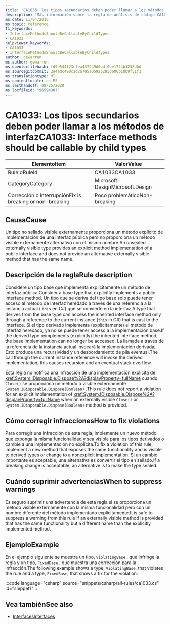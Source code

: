 ```yaml
---
title: 'CA1033: los tipos secundarios deben poder llamar a los métodos de interfaz (análisis de código)'
description: 'Más información sobre la regla de análisis de código CA1033: los tipos secundarios deben poder llamar a los métodos de interfaz'
ms.date: 11/04/2016
ms.topic: reference
f1_keywords:
- InterfaceMethodsShouldBeCallableByChildTypes
- CA1033
helpviewer_keywords:
- CA1033
- InterfaceMethodsShouldBeCallableByChildTypes
author: gewarren
ms.author: gewarren
ms.openlocfilehash: fd9e544f23c7ea437449d0bdf0be1744b1238dbd
ms.sourcegitcommit: 2e4adc490c1d2a705a0592b295d606b10b9f51f1
ms.translationtype: MT
ms.contentlocale: es-ES
ms.lasthandoff: 09/25/2020
ms.locfileid: "96594307"
---
```

# <a name="ca1033-interface-methods-should-be-callable-by-child-types"></a><span data-ttu-id="6b1af-103">CA1033: Los tipos secundarios deben poder llamar a los métodos de interfaz</span><span class="sxs-lookup"><span data-stu-id="6b1af-103">CA1033: Interface methods should be callable by child types</span></span>

| <span data-ttu-id="6b1af-104">Elemento</span><span class="sxs-lookup"><span data-stu-id="6b1af-104">Item</span></span>                                     | <span data-ttu-id="6b1af-105">Valor</span><span class="sxs-lookup"><span data-stu-id="6b1af-105">Value</span></span>            |
|------------------------------------------|------------------|
| <span data-ttu-id="6b1af-106">RuleId</span><span class="sxs-lookup"><span data-stu-id="6b1af-106">RuleId</span></span>                                   | <span data-ttu-id="6b1af-107">CA1033</span><span class="sxs-lookup"><span data-stu-id="6b1af-107">CA1033</span></span>           |
| <span data-ttu-id="6b1af-108">Category</span><span class="sxs-lookup"><span data-stu-id="6b1af-108">Category</span></span>                                 | <span data-ttu-id="6b1af-109">Microsoft. Design</span><span class="sxs-lookup"><span data-stu-id="6b1af-109">Microsoft.Design</span></span> |
| <span data-ttu-id="6b1af-110">Corrección o interrupción</span><span class="sxs-lookup"><span data-stu-id="6b1af-110">Fix is breaking or non-breaking</span></span> | <span data-ttu-id="6b1af-111">Poco problemático</span><span class="sxs-lookup"><span data-stu-id="6b1af-111">Non-breaking</span></span>     |

## <a name="cause"></a><span data-ttu-id="6b1af-112">Causa</span><span class="sxs-lookup"><span data-stu-id="6b1af-112">Cause</span></span>

<span data-ttu-id="6b1af-113">Un tipo no sellado visible externamente proporciona un método explícito de implementación de una interfaz pública pero no proporciona un método visible externamente alternativo con el mismo nombre.</span><span class="sxs-lookup"><span data-stu-id="6b1af-113">An unsealed externally visible type provides an explicit method implementation of a public interface and does not provide an alternative externally visible method that has the same name.</span></span>

## <a name="rule-description"></a><span data-ttu-id="6b1af-114">Descripción de la regla</span><span class="sxs-lookup"><span data-stu-id="6b1af-114">Rule description</span></span>

<span data-ttu-id="6b1af-115">Considere un tipo base que implementa explícitamente un método de interfaz pública.</span><span class="sxs-lookup"><span data-stu-id="6b1af-115">Consider a base type that explicitly implements a public interface method.</span></span> <span data-ttu-id="6b1af-116">Un tipo que se deriva del tipo base solo puede tener acceso al método de interfaz heredado a través de una referencia a la instancia actual ( `this` en C#) que se convierte en la interfaz.</span><span class="sxs-lookup"><span data-stu-id="6b1af-116">A type that derives from the base type can access the inherited interface method only through a reference to the current instance (`this` in C#) that is cast to the interface.</span></span> <span data-ttu-id="6b1af-117">Si el tipo derivado implementa (explícitamente) el método de interfaz heredado, ya no se puede tener acceso a la implementación base.</span><span class="sxs-lookup"><span data-stu-id="6b1af-117">If the derived type reimplements (explicitly) the inherited interface method, the base implementation can no longer be accessed.</span></span> <span data-ttu-id="6b1af-118">La llamada a través de la referencia de la instancia actual invocará la implementación derivada; Esto produce una recursividad y un desbordamiento de pila eventual.</span><span class="sxs-lookup"><span data-stu-id="6b1af-118">The call through the current instance reference will invoke the derived implementation; this causes recursion and an eventual stack overflow.</span></span>

<span data-ttu-id="6b1af-119">Esta regla no notifica una infracción de una implementación explícita de <xref:System.IDisposable.Dispose%2A?displayProperty=fullName> cuando `Close()` se proporciona un método o visible externamente `System.IDisposable.Dispose(Boolean)` .</span><span class="sxs-lookup"><span data-stu-id="6b1af-119">This rule does not report a violation for an explicit implementation of <xref:System.IDisposable.Dispose%2A?displayProperty=fullName> when an externally visible `Close()` or `System.IDisposable.Dispose(Boolean)` method is provided.</span></span>

## <a name="how-to-fix-violations"></a><span data-ttu-id="6b1af-120">Cómo corregir infracciones</span><span class="sxs-lookup"><span data-stu-id="6b1af-120">How to fix violations</span></span>

<span data-ttu-id="6b1af-121">Para corregir una infracción de esta regla, implemente un nuevo método que exponga la misma funcionalidad y sea visible para los tipos derivados o cambie a una implementación no explícita.</span><span class="sxs-lookup"><span data-stu-id="6b1af-121">To fix a violation of this rule, implement a new method that exposes the same functionality and is visible to derived types or change to a nonexplicit implementation.</span></span> <span data-ttu-id="6b1af-122">Si un cambio importante es aceptable, una alternativa es convertir el tipo en sellado.</span><span class="sxs-lookup"><span data-stu-id="6b1af-122">If a breaking change is acceptable, an alternative is to make the type sealed.</span></span>

## <a name="when-to-suppress-warnings"></a><span data-ttu-id="6b1af-123">Cuándo suprimir advertencias</span><span class="sxs-lookup"><span data-stu-id="6b1af-123">When to suppress warnings</span></span>

<span data-ttu-id="6b1af-124">Es seguro suprimir una advertencia de esta regla si se proporciona un método visible externamente con la misma funcionalidad pero con un nombre diferente del método implementado explícitamente.</span><span class="sxs-lookup"><span data-stu-id="6b1af-124">It is safe to suppress a warning from this rule if an externally visible method is provided that has the same functionality but a different name than the explicitly implemented method.</span></span>

## <a name="example"></a><span data-ttu-id="6b1af-125">Ejemplo</span><span class="sxs-lookup"><span data-stu-id="6b1af-125">Example</span></span>

<span data-ttu-id="6b1af-126">En el ejemplo siguiente se muestra un tipo, `ViolatingBase` , que infringe la regla y un tipo, `FixedBase` , que muestra una corrección para la infracción.</span><span class="sxs-lookup"><span data-stu-id="6b1af-126">The following example shows a type, `ViolatingBase`, that violates the rule and a type, `FixedBase`, that shows a fix for the violation.</span></span>

:::code language="csharp" source="snippets/csharp/all-rules/ca1033.cs" id="snippet1":::

## <a name="see-also"></a><span data-ttu-id="6b1af-127">Vea también</span><span class="sxs-lookup"><span data-stu-id="6b1af-127">See also</span></span>

- [<span data-ttu-id="6b1af-128">Interfaces</span><span class="sxs-lookup"><span data-stu-id="6b1af-128">Interfaces</span></span>](../../../csharp/programming-guide/interfaces/index.md)

